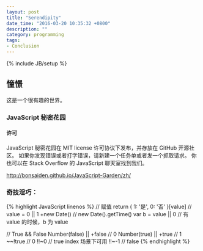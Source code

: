 ```yaml
---
layout: post
title: "Serendipity"
date_time: "2016-03-20 10:35:32 +0800"
description: ""
category: programming
tags:
- Conclusion
---
```

{% include JB/setup %}

## 憧憬

这是一个很有趣的世界。

### JavaScript 秘密花园

#### 许可

JavaScript 秘密花园在 MIT license 许可协议下发布，并存放在 GitHub 开源社区。 如果你发现错误或者打字错误，请新建一个任务单或者发一个抓取请求。 你也可以在 Stack Overflow 的 JavaScript 聊天室找到我们。

<http://bonsaiden.github.io/JavaScript-Garden/zh/>

### 奇技淫巧：

{% highlight JavaScript linenos %}
// 赋值
return { 1: '是', 0: '否' }[value] // value = 0 || 1
+new Date() // new Date().getTime()
var b = value || 0 // 有 value 的时候，b 为 value

// True && False
Number(false) || +false // 0
Number(true) || +true // 1
~~!true // 0
!!~0 // true index 场景下可用
!!~-1 // false
{% endhighlight %}
